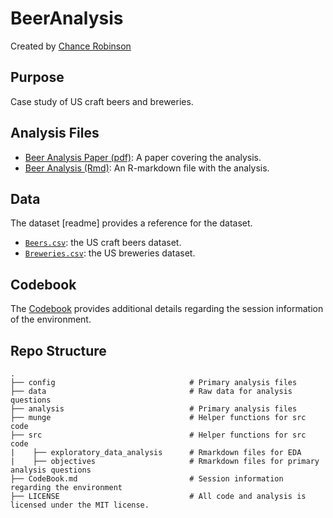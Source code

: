 # BeerAnalysis

Created by [Chance Robinson](https://github.com/RobinsonCW)

## Purpose

Case study of US craft beers and breweries.

## Analysis Files

* [Beer Analysis Paper (pdf)](https://github.com/RobinsonCW/BeerAnalysis): A paper covering the analysis. 
* [Beer Analysis (Rmd)](https://github.com/RobinsonCW/BeerAnalysis): An R-markdown file with the analysis.

## Data

The dataset [readme] provides a reference for the dataset. 

* [`Beers.csv`](https://github.com/RobinsonCW/BeerAnalysis/blob/master/data/Beers.csv): the US craft beers dataset.
* [`Breweries.csv`](https://github.com/RobinsonCW/BeerAnalysis/blob/master/data/Breweries.csv): the US breweries dataset.

## Codebook

The [Codebook](https://github.com/RobinsonCW/BeerAnalysis) provides additional details regarding the session information of the environment.

## Repo Structure
    .
    ├── config                              # Primary analysis files
    ├── data                                # Raw data for analysis questions
    ├── analysis                            # Primary analysis files
    ├── munge                               # Helper functions for src code
    ├── src                                 # Helper functions for src code
    |    ├── exploratory_data_analysis      # Rmarkdown files for EDA
    |    ├── objectives                     # Rmarkdown files for primary analysis questions
    ├── CodeBook.md                         # Session information regarding the environment
    ├── LICENSE                             # All code and analysis is licensed under the MIT license.
